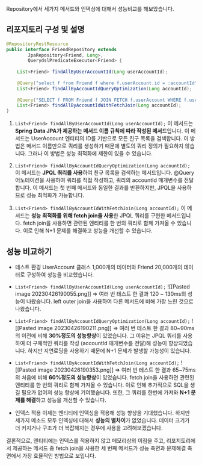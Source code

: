 Repository에서 세가지 메서드와 인덱싱에 대해서 성능비교를 해보았습니다.

## 리포지토리 구성 및 설명
```java
@RepositoryRestResource  
public interface FriendRepository extends  
        JpaRepository<Friend, Long>,  
        QuerydslPredicateExecutor<Friend> {  
  
    List<Friend> findAllByUserAccountId(Long userAccountId);  
  
    @Query("select f from Friend f where f.userAccount.id = :accountId")  
    List<Friend> findAllByAccountIdQueryOptimization(Long accountId);  
  
    @Query("SELECT f FROM Friend f JOIN FETCH f.userAccount WHERE f.userAccount.id = :accountId")  
    List<Friend> findAllByAccountIdWithFetchJoin(Long accountId);  
}
```

1.  `List<Friend> findAllByUserAccountId(Long userAccountId);`
이 메서드는 **Spring Data JPA가 제공하는 메서드 이름 규칙에 따라 작성된 메서드**입니다. 이 메서드는 UserAccount 엔티티의 ID를 기반으로 모든 친구 목록을 검색합니다. 이 방법은 메서드 이름만으로 쿼리를 생성하기 때문에 별도의 쿼리 정의가 필요하지 않습니다. 그러나 이 방법은 성능 최적화에 제한이 있을 수 있습니다.

2.  `List<Friend> findAllByAccountIdQueryOptimization(Long accountId);`
이 메서드는 **JPQL 쿼리를 사용**하여 친구 목록을 검색하는 메서드입니다. @Query 어노테이션을 사용하여 쿼리를 직접 작성하고, 쿼리의 accountId 매개변수를 전달합니다. 이 메서드는 첫 번째 메서드와 동일한 결과를 반환하지만, JPQL을 사용하므로 성능 최적화가 가능합니다.

3.  `List<Friend> findAllByAccountIdWithFetchJoin(Long accountId);`
이 메서드는 **성능 최적화를 위해 fetch join을 사용**한 JPQL 쿼리를 구현한 메서드입니다. fetch join을 사용하면 관련된 엔티티를 한 번의 쿼리로 함께 가져올 수 있습니다. 이로 인해 N+1 문제를 해결하고 성능을 개선할 수 있습니다.


## 성능 비교하기
- 테스트 환경
UserAccount 클래스 1,000개의 데이터와 Friend 20,000개의 데이터로 구성하여 성능을 비교했습니다.

-  `List<Friend> findAllByUserAccountId(Long userAccountId);`
![[Pasted image 20230426190055.png]]
=> 여러 번 테스트 한 결과  120 ~ 130ms의 성능이 나왔습니다. left outer join을 사용하여 다른 메서드에 비해 가장 느린 것으로 나왔습니다.

- `List<Friend> findAllByAccountIdQueryOptimization(Long accountId);`
![[Pasted image 20230426190211.png]]
=> 여러 번 테스트 한 결과 80~90ms의 이전에 비해 **30%정도의 성능향상**이 있었습니다. 그 이유는 JPQL 쿼리를 사용하여 더 구체적인 쿼리를 작성 (accountId 매개변수를 전달)해 성능이 향상되었습니다. 하지만 지연로딩을 사용하기 때문에 
N+1 문제가 발생할 가능성이 있습니다.

- `List<Friend> findAllByAccountIdWithFetchJoin(Long accountId);`
![[Pasted image 20230426190353.png]]
=> 여러 번 테스트 한 결과 65~75ms의 처음에 비해 **60%정도의 성능향상**이 있었습니다. fetch join을 사용하면 관련된 엔티티를 한 번의 쿼리로 함께 가져올 수 있습니다. 이로 인해 추가적으로 SQL을 생길 필요가 없어져 성능 향상에 기여했습니다. 또한, 그 쿼리를 한번에 가져와 **N+1 문제를 해결**하고 성능을 개선할 수 있습니다.


- 인덱스 적용
이제는 엔티티에 인덱싱을 적용해 성능 향상을 기대했습니다. 하지만 세가지 메소드 모두 인덱싱에 대해서 **성능의 별차이**가 없었습니다. 데이터 크기가 더 커지거나 구조가 더 복잡해지는 경우에 사용을 고려해보겠습니다.


결론적으로, 엔티티에는 인덱스를 적용하지 않고 메모리상의 이점을 주고, 리포지토리에서 제공하는 메서드 중 fetch join을 사용한 세 번째 메서드가 성능 측면과 문제해결 측면에서 가장 효율적인 방법으로 보입니다. 


